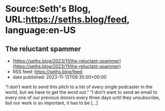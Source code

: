 # Source:Seth's Blog, URL:https://seths.blog/feed, language:en-US

## The reluctant spammer
 - [https://seths.blog/2023/11/the-reluctant-spammer](https://seths.blog/2023/11/the-reluctant-spammer)
 - RSS feed: https://seths.blog/feed
 - date published: 2023-11-13T09:35:00+00:00

&#8220;I don&#8217;t want to send this pitch to a list of every single podcaster in the world, but we have to get the word out.&#8221; &#8220;I don&#8217;t want to send an email to every one of our previous donors every three days until they unsubscribe, but our work is so important, it has to be [&#8230;]

